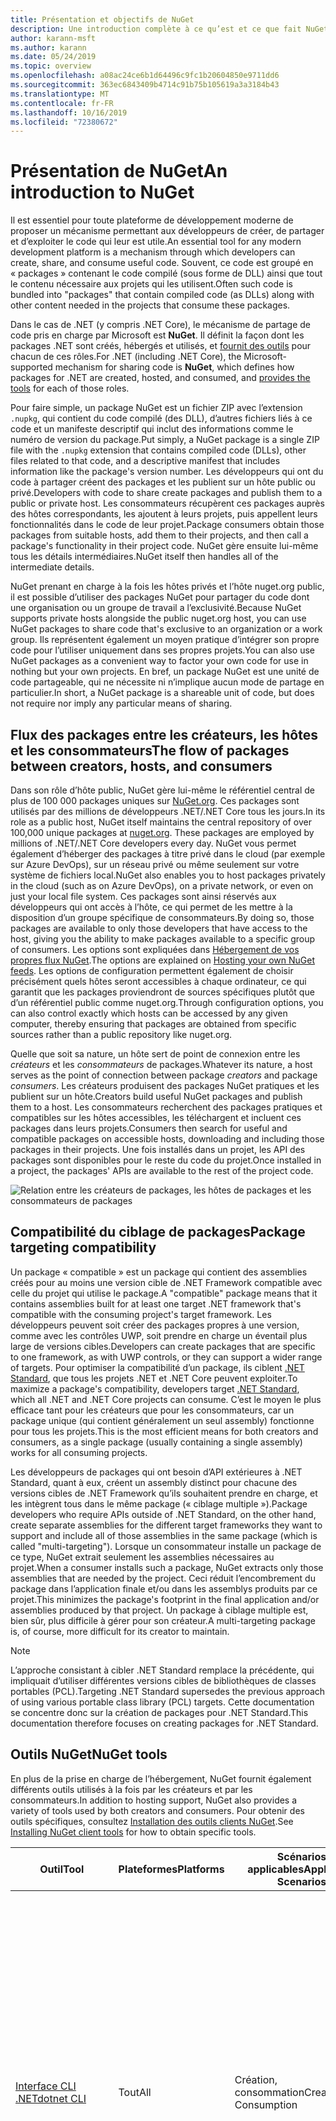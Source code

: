 ```yaml
---
title: Présentation et objectifs de NuGet
description: Une introduction complète à ce qu’est et ce que fait NuGet
author: karann-msft
ms.author: karann
ms.date: 05/24/2019
ms.topic: overview
ms.openlocfilehash: a08ac24ce6b1d64496c9fc1b20604850e9711dd6
ms.sourcegitcommit: 363ec6843409b4714c91b75b105619a3a3184b43
ms.translationtype: MT
ms.contentlocale: fr-FR
ms.lasthandoff: 10/16/2019
ms.locfileid: "72380672"
---
```

# <a name="an-introduction-to-nuget"></a><span data-ttu-id="5928e-103">Présentation de NuGet</span><span class="sxs-lookup"><span data-stu-id="5928e-103">An introduction to NuGet</span></span>

<span data-ttu-id="5928e-104">Il est essentiel pour toute plateforme de développement moderne de proposer un mécanisme permettant aux développeurs de créer, de partager et d’exploiter le code qui leur est utile.</span><span class="sxs-lookup"><span data-stu-id="5928e-104">An essential tool for any modern development platform is a mechanism through which developers can create, share, and consume useful code.</span></span> <span data-ttu-id="5928e-105">Souvent, ce code est groupé en « packages » contenant le code compilé (sous forme de DLL) ainsi que tout le contenu nécessaire aux projets qui les utilisent.</span><span class="sxs-lookup"><span data-stu-id="5928e-105">Often such code is bundled into "packages" that contain compiled code (as DLLs) along with other content needed in the projects that consume these packages.</span></span>

<span data-ttu-id="5928e-106">Dans le cas de .NET (y compris .NET Core), le mécanisme de partage de code pris en charge par Microsoft est **NuGet**. Il définit la façon dont les packages .NET sont créés, hébergés et utilisés, et [fournit des outils](install-nuget-client-tools.md) pour chacun de ces rôles.</span><span class="sxs-lookup"><span data-stu-id="5928e-106">For .NET (including .NET Core), the Microsoft-supported mechanism for sharing code is **NuGet**, which defines how packages for .NET are created, hosted, and consumed, and [provides the tools](install-nuget-client-tools.md) for each of those roles.</span></span>

<span data-ttu-id="5928e-107">Pour faire simple, un package NuGet est un fichier ZIP avec l’extension `.nupkg`, qui contient du code compilé (des DLL), d’autres fichiers liés à ce code et un manifeste descriptif qui inclut des informations comme le numéro de version du package.</span><span class="sxs-lookup"><span data-stu-id="5928e-107">Put simply, a NuGet package is a single ZIP file with the `.nupkg` extension that contains compiled code (DLLs), other files related to that code, and a descriptive manifest that includes information like the package's version number.</span></span> <span data-ttu-id="5928e-108">Les développeurs qui ont du code à partager créent des packages et les publient sur un hôte public ou privé.</span><span class="sxs-lookup"><span data-stu-id="5928e-108">Developers with code to share create packages and publish them to a public or private host.</span></span> <span data-ttu-id="5928e-109">Les consommateurs récupèrent ces packages auprès des hôtes correspondants, les ajoutent à leurs projets, puis appellent leurs fonctionnalités dans le code de leur projet.</span><span class="sxs-lookup"><span data-stu-id="5928e-109">Package consumers obtain those packages from suitable hosts, add them to their projects, and then call a package's functionality in their project code.</span></span> <span data-ttu-id="5928e-110">NuGet gère ensuite lui-même tous les détails intermédiaires.</span><span class="sxs-lookup"><span data-stu-id="5928e-110">NuGet itself then handles all of the intermediate details.</span></span>

<span data-ttu-id="5928e-111">NuGet prenant en charge à la fois les hôtes privés et l’hôte nuget.org public, il est possible d’utiliser des packages NuGet pour partager du code dont une organisation ou un groupe de travail a l’exclusivité.</span><span class="sxs-lookup"><span data-stu-id="5928e-111">Because NuGet supports private hosts alongside the public nuget.org host, you can use NuGet packages to share code that's exclusive to an organization or a work group.</span></span> <span data-ttu-id="5928e-112">Ils représentent également un moyen pratique d’intégrer son propre code pour l’utiliser uniquement dans ses propres projets.</span><span class="sxs-lookup"><span data-stu-id="5928e-112">You can also use NuGet packages as a convenient way to factor your own code for use in nothing but your own projects.</span></span> <span data-ttu-id="5928e-113">En bref, un package NuGet est une unité de code partageable, qui ne nécessite ni n’implique aucun mode de partage en particulier.</span><span class="sxs-lookup"><span data-stu-id="5928e-113">In short, a NuGet package is a shareable unit of code, but does not require nor imply any particular means of sharing.</span></span>

## <a name="the-flow-of-packages-between-creators-hosts-and-consumers"></a><span data-ttu-id="5928e-114">Flux des packages entre les créateurs, les hôtes et les consommateurs</span><span class="sxs-lookup"><span data-stu-id="5928e-114">The flow of packages between creators, hosts, and consumers</span></span>

<span data-ttu-id="5928e-115">Dans son rôle d’hôte public, NuGet gère lui-même le référentiel central de plus de 100 000 packages uniques sur [NuGet.org](https://www.nuget.org). Ces packages sont utilisés par des millions de développeurs .NET/.NET Core tous les jours.</span><span class="sxs-lookup"><span data-stu-id="5928e-115">In its role as a public host, NuGet itself maintains the central repository of over 100,000 unique packages at [nuget.org](https://www.nuget.org). These packages are employed by millions of .NET/.NET Core developers every day.</span></span> <span data-ttu-id="5928e-116">NuGet vous permet également d’héberger des packages à titre privé dans le cloud (par exemple sur Azure DevOps), sur un réseau privé ou même seulement sur votre système de fichiers local.</span><span class="sxs-lookup"><span data-stu-id="5928e-116">NuGet also enables you to host packages privately in the cloud (such as on Azure DevOps), on a private network, or even on just your local file system.</span></span> <span data-ttu-id="5928e-117">Ces packages sont ainsi réservés aux développeurs qui ont accès à l’hôte, ce qui permet de les mettre à la disposition d’un groupe spécifique de consommateurs.</span><span class="sxs-lookup"><span data-stu-id="5928e-117">By doing so, those packages are available to only those developers that have access to the host, giving you the ability to make packages available to a specific group of consumers.</span></span> <span data-ttu-id="5928e-118">Les options sont expliquées dans [Hébergement de vos propres flux NuGet](hosting-packages/overview.md).</span><span class="sxs-lookup"><span data-stu-id="5928e-118">The options are explained on [Hosting your own NuGet feeds](hosting-packages/overview.md).</span></span> <span data-ttu-id="5928e-119">Les options de configuration permettent également de choisir précisément quels hôtes seront accessibles à chaque ordinateur, ce qui garantit que les packages proviendront de sources spécifiques plutôt que d’un référentiel public comme nuget.org.</span><span class="sxs-lookup"><span data-stu-id="5928e-119">Through configuration options, you can also control exactly which hosts can be accessed by any given computer, thereby ensuring that packages are obtained from specific sources rather than a public repository like nuget.org.</span></span>

<span data-ttu-id="5928e-120">Quelle que soit sa nature, un hôte sert de point de connexion entre les *créateurs* et les *consommateurs* de packages.</span><span class="sxs-lookup"><span data-stu-id="5928e-120">Whatever its nature, a host serves as the point of connection between package *creators* and package *consumers*.</span></span> <span data-ttu-id="5928e-121">Les créateurs produisent des packages NuGet pratiques et les publient sur un hôte.</span><span class="sxs-lookup"><span data-stu-id="5928e-121">Creators build useful NuGet packages and publish them to a host.</span></span> <span data-ttu-id="5928e-122">Les consommateurs recherchent des packages pratiques et compatibles sur les hôtes accessibles, les téléchargent et incluent ces packages dans leurs projets.</span><span class="sxs-lookup"><span data-stu-id="5928e-122">Consumers then search for useful and compatible packages on accessible hosts, downloading and including those packages in their projects.</span></span> <span data-ttu-id="5928e-123">Une fois installés dans un projet, les API des packages sont disponibles pour le reste du code du projet.</span><span class="sxs-lookup"><span data-stu-id="5928e-123">Once installed in a project, the packages' APIs are available to the rest of the project code.</span></span>

![Relation entre les créateurs de packages, les hôtes de packages et les consommateurs de packages](media/nuget-roles.png)

## <a name="package-targeting-compatibility"></a><span data-ttu-id="5928e-125">Compatibilité du ciblage de packages</span><span class="sxs-lookup"><span data-stu-id="5928e-125">Package targeting compatibility</span></span>

<span data-ttu-id="5928e-126">Un package « compatible » est un package qui contient des assemblies créés pour au moins une version cible de .NET Framework compatible avec celle du projet qui utilise le package.</span><span class="sxs-lookup"><span data-stu-id="5928e-126">A "compatible" package means that it contains assemblies built for at least one target .NET framework that's compatible with the consuming project's target framework.</span></span> <span data-ttu-id="5928e-127">Les développeurs peuvent soit créer des packages propres à une version, comme avec les contrôles UWP, soit prendre en charge un éventail plus large de versions cibles.</span><span class="sxs-lookup"><span data-stu-id="5928e-127">Developers can create packages that are specific to one framework, as with UWP controls, or they can support a wider range of targets.</span></span> <span data-ttu-id="5928e-128">Pour optimiser la compatibilité d’un package, ils ciblent [.NET Standard](/dotnet/standard/net-standard), que tous les projets .NET et .NET Core peuvent exploiter.</span><span class="sxs-lookup"><span data-stu-id="5928e-128">To maximize a package's compatibility, developers target [.NET Standard](/dotnet/standard/net-standard), which all .NET and .NET Core projects can consume.</span></span> <span data-ttu-id="5928e-129">C’est le moyen le plus efficace tant pour les créateurs que pour les consommateurs, car un package unique (qui contient généralement un seul assembly) fonctionne pour tous les projets.</span><span class="sxs-lookup"><span data-stu-id="5928e-129">This is the most efficient means for both creators and consumers, as a single package (usually containing a single assembly) works for all consuming projects.</span></span>

<span data-ttu-id="5928e-130">Les développeurs de packages qui ont besoin d’API extérieures à .NET Standard, quant à eux, créent un assembly distinct pour chacune des versions cibles de .NET Framework qu’ils souhaitent prendre en charge, et les intègrent tous dans le même package (« ciblage multiple »).</span><span class="sxs-lookup"><span data-stu-id="5928e-130">Package developers who require APIs outside of .NET Standard, on the other hand, create separate assemblies for the different target frameworks they want to support and include all of those assemblies in the same package (which is called "multi-targeting").</span></span> <span data-ttu-id="5928e-131">Lorsque un consommateur installe un package de ce type, NuGet extrait seulement les assemblies nécessaires au projet.</span><span class="sxs-lookup"><span data-stu-id="5928e-131">When a consumer installs such a package, NuGet extracts only those assemblies that are needed by the project.</span></span> <span data-ttu-id="5928e-132">Ceci réduit l’encombrement du package dans l’application finale et/ou dans les assemblys produits par ce projet.</span><span class="sxs-lookup"><span data-stu-id="5928e-132">This minimizes the package's footprint in the final application and/or assemblies produced by that project.</span></span> <span data-ttu-id="5928e-133">Un package à ciblage multiple est, bien sûr, plus difficile à gérer pour son créateur.</span><span class="sxs-lookup"><span data-stu-id="5928e-133">A multi-targeting package is, of course, more difficult for its creator to maintain.</span></span>

> [!Note]
> <span data-ttu-id="5928e-134">L’approche consistant à cibler .NET Standard remplace la précédente, qui impliquait d’utiliser différentes versions cibles de bibliothèques de classes portables (PCL).</span><span class="sxs-lookup"><span data-stu-id="5928e-134">Targeting .NET Standard supersedes the previous approach of using various portable class library (PCL) targets.</span></span> <span data-ttu-id="5928e-135">Cette documentation se concentre donc sur la création de packages pour .NET Standard.</span><span class="sxs-lookup"><span data-stu-id="5928e-135">This documentation therefore focuses on creating packages for .NET Standard.</span></span>

## <a name="nuget-tools"></a><span data-ttu-id="5928e-136">Outils NuGet</span><span class="sxs-lookup"><span data-stu-id="5928e-136">NuGet tools</span></span>

<span data-ttu-id="5928e-137">En plus de la prise en charge de l’hébergement, NuGet fournit également différents outils utilisés à la fois par les créateurs et par les consommateurs.</span><span class="sxs-lookup"><span data-stu-id="5928e-137">In addition to hosting support, NuGet also provides a variety of tools used by both creators and consumers.</span></span> <span data-ttu-id="5928e-138">Pour obtenir des outils spécifiques, consultez [Installation des outils clients NuGet](install-nuget-client-tools.md).</span><span class="sxs-lookup"><span data-stu-id="5928e-138">See [Installing NuGet client tools](install-nuget-client-tools.md) for how to obtain specific tools.</span></span>

| <span data-ttu-id="5928e-139">Outil</span><span class="sxs-lookup"><span data-stu-id="5928e-139">Tool</span></span> | <span data-ttu-id="5928e-140">Plateformes</span><span class="sxs-lookup"><span data-stu-id="5928e-140">Platforms</span></span> | <span data-ttu-id="5928e-141">Scénarios applicables</span><span class="sxs-lookup"><span data-stu-id="5928e-141">Applicable Scenarios</span></span> | <span data-ttu-id="5928e-142">Description</span><span class="sxs-lookup"><span data-stu-id="5928e-142">Description</span></span> |
| --- | --- | --- | --- |
| [<span data-ttu-id="5928e-143">Interface CLI .NET</span><span class="sxs-lookup"><span data-stu-id="5928e-143">dotnet CLI</span></span>](consume-packages/install-use-packages-dotnet-cli.md) | <span data-ttu-id="5928e-144">Tout</span><span class="sxs-lookup"><span data-stu-id="5928e-144">All</span></span> | <span data-ttu-id="5928e-145">Création, consommation</span><span class="sxs-lookup"><span data-stu-id="5928e-145">Creation, Consumption</span></span> | <span data-ttu-id="5928e-146">Outil CLI pour les bibliothèques .NET Core et .NET Standard et pour les projets de style SDK qui ciblent le .NET Framework (consultez [Attribut SDK](/dotnet/core/tools/csproj#additions)).</span><span class="sxs-lookup"><span data-stu-id="5928e-146">CLI tool for .NET Core and .NET Standard libraries, and for SDK-style projects that target .NET Framework (see [SDK attribute](/dotnet/core/tools/csproj#additions)).</span></span> <span data-ttu-id="5928e-147">Propose certaines des fonctionnalités de l’interface CLI NuGet directement dans la chaîne d’outils .NET Core.</span><span class="sxs-lookup"><span data-stu-id="5928e-147">Provides certain NuGet CLI capabilities directly within the .NET Core tool chain.</span></span> <span data-ttu-id="5928e-148">Tout comme l’interface CLI `nuget.exe`, l’interface CLI dotnet n’interagit pas avec les projets Visual Studio.</span><span class="sxs-lookup"><span data-stu-id="5928e-148">As with the `nuget.exe` CLI, the dotnet CLI does not interact with Visual Studio projects.</span></span> |
| [<span data-ttu-id="5928e-149">Interface CLI de nuget.exe</span><span class="sxs-lookup"><span data-stu-id="5928e-149">nuget.exe CLI</span></span>](consume-packages/install-use-packages-nuget-cli.md) | <span data-ttu-id="5928e-150">Tout</span><span class="sxs-lookup"><span data-stu-id="5928e-150">All</span></span> | <span data-ttu-id="5928e-151">Création, consommation</span><span class="sxs-lookup"><span data-stu-id="5928e-151">Creation, Consumption</span></span> | <span data-ttu-id="5928e-152">Outil CLI pour les bibliothèques .NET Framework et les projets qui ne sont pas de style SDK ciblant les bibliothèques .NET Standard.</span><span class="sxs-lookup"><span data-stu-id="5928e-152">CLI tool for .NET Framework libraries and non-SDK-style projects that target .NET Standard libraries.</span></span> <span data-ttu-id="5928e-153">Fournit toutes les fonctionnalités de NuGet, avec certaines commandes s’appliquant spécifiquement aux créateurs de package, certaines seulement aux consommateurs et d’autres aux deux.</span><span class="sxs-lookup"><span data-stu-id="5928e-153">Provides all NuGet capabilities, with some commands applying specifically to package creators, some applying only to consumers, and others applying to both.</span></span> <span data-ttu-id="5928e-154">Par exemple, les créateurs de packages utilisent la commande `nuget pack` pour créer un package à partir de différents assemblies et des fichiers associés, les consommateurs utilisent `nuget install` pour inclure des packages dans un dossier de projet, et tous utilisent `nuget config` pour définir les variables de configuration NuGet.</span><span class="sxs-lookup"><span data-stu-id="5928e-154">For example, package creators use the `nuget pack` command to create a package from various assemblies and related files, package consumers use `nuget install` to include packages in a project folder, and everyone uses `nuget config` to set NuGet configuration variables.</span></span> <span data-ttu-id="5928e-155">L’interface CLI NuGet, indépendante de la plateforme, n’interagit pas avec les projets Visual Studio.</span><span class="sxs-lookup"><span data-stu-id="5928e-155">As a platform-agnostic tool, the NuGet CLI does not interact with Visual Studio projects.</span></span> |
| [<span data-ttu-id="5928e-156">Console du Gestionnaire de package</span><span class="sxs-lookup"><span data-stu-id="5928e-156">Package Manager Console</span></span>](consume-packages/install-use-packages-powershell.md) | <span data-ttu-id="5928e-157">Visual Studio sur Windows</span><span class="sxs-lookup"><span data-stu-id="5928e-157">Visual Studio on Windows</span></span> | <span data-ttu-id="5928e-158">Consommation</span><span class="sxs-lookup"><span data-stu-id="5928e-158">Consumption</span></span> | <span data-ttu-id="5928e-159">Propose des [commandes PowerShell](reference/Powershell-Reference.md) permettant d’installer et de gérer des packages dans les projets Visual Studio.</span><span class="sxs-lookup"><span data-stu-id="5928e-159">Provides [PowerShell commands](reference/Powershell-Reference.md) for installing and managing packages in Visual Studio projects.</span></span> |
| [<span data-ttu-id="5928e-160">Interface utilisateur du Gestionnaire de package</span><span class="sxs-lookup"><span data-stu-id="5928e-160">Package Manager UI</span></span>](consume-packages/install-use-packages-visual-studio.md) | <span data-ttu-id="5928e-161">Visual Studio sur Windows</span><span class="sxs-lookup"><span data-stu-id="5928e-161">Visual Studio on Windows</span></span> | <span data-ttu-id="5928e-162">Consommation</span><span class="sxs-lookup"><span data-stu-id="5928e-162">Consumption</span></span> | <span data-ttu-id="5928e-163">Propose une interface utilisateur facile d’utilisation permettant d’installer et de gérer des packages dans les projets Visual Studio.</span><span class="sxs-lookup"><span data-stu-id="5928e-163">Provides an easy-to-use UI for installing and managing packages in Visual Studio projects.</span></span> |
| [<span data-ttu-id="5928e-164">Interface utilisateur de gestion de NuGet</span><span class="sxs-lookup"><span data-stu-id="5928e-164">Manage NuGet UI</span></span>](/visualstudio/mac/nuget-walkthrough) | <span data-ttu-id="5928e-165">Visual Studio pour Mac</span><span class="sxs-lookup"><span data-stu-id="5928e-165">Visual Studio for Mac</span></span> | <span data-ttu-id="5928e-166">Consommation</span><span class="sxs-lookup"><span data-stu-id="5928e-166">Consumption</span></span> | <span data-ttu-id="5928e-167">Propose une interface utilisateur facile d’utilisation permettant d’installer et de gérer des packages dans les projets Mac.</span><span class="sxs-lookup"><span data-stu-id="5928e-167">Provide an easy-to-use UI for installing and managing packages in Visual Studio for Mac projects.</span></span> |
| [<span data-ttu-id="5928e-168">MSBuild</span><span class="sxs-lookup"><span data-stu-id="5928e-168">MSBuild</span></span>](reference/msbuild-targets.md) | <span data-ttu-id="5928e-169">Windows</span><span class="sxs-lookup"><span data-stu-id="5928e-169">Windows</span></span> | <span data-ttu-id="5928e-170">Création, consommation</span><span class="sxs-lookup"><span data-stu-id="5928e-170">Creation, Consumption</span></span> | <span data-ttu-id="5928e-171">Offre la possibilité de créer et de restaurer directement des packages utilisés dans un projet avec la chaîne d’outils MSBuild.</span><span class="sxs-lookup"><span data-stu-id="5928e-171">Provides the ability to create packages and restore packages used in a project directly through the MSBuild tool chain.</span></span> |

<span data-ttu-id="5928e-172">Comme on peut le constater, les outils NuGet à utiliser dépendent fortement de l’activité (création, utilisation ou publication de packages), ainsi que de la plateforme utilisée.</span><span class="sxs-lookup"><span data-stu-id="5928e-172">As you can see, the NuGet tools you work with depend greatly on whether you're creating, consuming, or publishing packages, and the platform on which you're working.</span></span> <span data-ttu-id="5928e-173">Les créateurs de packages en sont en général également des consommateurs, car ils s’appuient sur des fonctionnalités qui existent dans d’autres packages NuGet.</span><span class="sxs-lookup"><span data-stu-id="5928e-173">Package creators are typically also consumers, as they build on top of functionality that exists in other NuGet packages.</span></span> <span data-ttu-id="5928e-174">Bien sûr, ces packages peuvent à leur tour dépendre d’autres packages.</span><span class="sxs-lookup"><span data-stu-id="5928e-174">And those packages, of course, may in turn depend on still others.</span></span>

<span data-ttu-id="5928e-175">Pour plus d’informations, commencez par les articles [Workflow de création de packages](create-packages/Overview-and-Workflow.md) et [Workflow d’utilisation de packages](consume-packages/Overview-and-Workflow.md).</span><span class="sxs-lookup"><span data-stu-id="5928e-175">For more information, start with the [Package creation workflow](create-packages/Overview-and-Workflow.md) and [Package consumption workflow](consume-packages/Overview-and-Workflow.md) articles.</span></span>

## <a name="managing-dependencies"></a><span data-ttu-id="5928e-176">Gestion des dépendances</span><span class="sxs-lookup"><span data-stu-id="5928e-176">Managing dependencies</span></span>

<span data-ttu-id="5928e-177">La facilité à s’appuyer sur le travail des autres est l’un des aspects les plus puissants d’un système de gestion des packages.</span><span class="sxs-lookup"><span data-stu-id="5928e-177">The ability to easily build on the work of others is one of most powerful features of a package management system.</span></span> <span data-ttu-id="5928e-178">En conséquence, la plus grande partie du travail effectué par NuGet consiste à gérer cette arborescence ou ce « graphique » de dépendance pour chaque projet.</span><span class="sxs-lookup"><span data-stu-id="5928e-178">Accordingly, much of what NuGet does is managing that dependency tree or "graph" on behalf of a project.</span></span> <span data-ttu-id="5928e-179">Autrement dit, vous devez vous préoccuper seulement des packages que vous utilisez directement dans un projet.</span><span class="sxs-lookup"><span data-stu-id="5928e-179">Simply said, you need only concern yourself with those packages that you're directly using in a project.</span></span> <span data-ttu-id="5928e-180">Si l’un d’entre eux utilise lui-même d’autres packages (et ainsi de suite), NuGet se charge de toutes ces dépendances des niveaux inférieurs.</span><span class="sxs-lookup"><span data-stu-id="5928e-180">If any of those packages themselves consume other packages (which can, in turn, consume still others), NuGet takes care of all those down-level dependencies.</span></span>

<span data-ttu-id="5928e-181">L’illustration suivante montre un projet qui dépend de cinq packages, qui à leur tour dépendent de plusieurs autres.</span><span class="sxs-lookup"><span data-stu-id="5928e-181">The following image shows a project that depends on five packages, which in turn depend on a number of others.</span></span>

![Exemple de graphe des dépendances NuGet pour un projet .NET](media/dependency-graph.png)

<span data-ttu-id="5928e-183">Notez que certains packages apparaissent plusieurs fois dans le graphe des dépendances.</span><span class="sxs-lookup"><span data-stu-id="5928e-183">Notice that some packages appear multiple times in the dependency graph.</span></span> <span data-ttu-id="5928e-184">Par exemple, il existe trois consommateurs différents du package B, et chaque consommateur peut également spécifier une version différente pour ce package (non représenté).</span><span class="sxs-lookup"><span data-stu-id="5928e-184">For example, there are three different consumers of package B, and each consumer might also specify a different version for that package (not shown).</span></span> <span data-ttu-id="5928e-185">C’est un cas courant, en particulier pour les packages les plus utilisés.</span><span class="sxs-lookup"><span data-stu-id="5928e-185">This is a common occurrence, especially for widely-used packages.</span></span> <span data-ttu-id="5928e-186">Heureusement, NuGet se charge de tout le travail en identifiant exactement la version du package B qui convient à tous les consommateurs.</span><span class="sxs-lookup"><span data-stu-id="5928e-186">NuGet fortunately does all the hard work to determine exactly which version of package B satisfies all consumers.</span></span> <span data-ttu-id="5928e-187">NuGet fait ensuite de même pour tous les autres packages, quelle que soit la profondeur du graphique de dépendance.</span><span class="sxs-lookup"><span data-stu-id="5928e-187">NuGet then does the same for all other packages, no matter how deep the dependency graph.</span></span>

<span data-ttu-id="5928e-188">Pour plus d’informations sur la façon dont NuGet réalise ce service, consultez [Résolution des dépendances](concepts/dependency-resolution.md).</span><span class="sxs-lookup"><span data-stu-id="5928e-188">For more details on how NuGet performs this service, see [Dependency resolution](concepts/dependency-resolution.md).</span></span>

## <a name="tracking-references-and-restoring-packages"></a><span data-ttu-id="5928e-189">Suivi des références et restauration de packages</span><span class="sxs-lookup"><span data-stu-id="5928e-189">Tracking references and restoring packages</span></span>

<span data-ttu-id="5928e-190">Compte tenu de la simplicité de déplacement de projets entre différents ordinateurs de développeurs, référentiels de contrôle de code source, serveurs de builds, etc., il est très peu pratique de conserver les assemblys binaires de packages NuGet directement liés à un projet.</span><span class="sxs-lookup"><span data-stu-id="5928e-190">Because projects can easily move between developer computers, source control repositories, build servers, and so forth, it's highly impractical to keep the binary assemblies of NuGet packages directly bound to a project.</span></span> <span data-ttu-id="5928e-191">Cela aurait pour effet d’encombrer inutilement chacune des copies du projet (et ainsi de gaspiller de l’espace dans les référentiels de contrôle de code source).</span><span class="sxs-lookup"><span data-stu-id="5928e-191">Doing so would make each copy of the project unnecessarily bloated (and thereby waste space in source control repositories).</span></span> <span data-ttu-id="5928e-192">Il serait également très difficile de mettre à jour les fichiers binaires des packages, car la nouvelle version devrait s’appliquer à toutes les copies du projet.</span><span class="sxs-lookup"><span data-stu-id="5928e-192">It would also make it very difficult to update package binaries to newer versions as updates would have to be applied across all copies of the project.</span></span>

<span data-ttu-id="5928e-193">NuGet gère plutôt une simple liste de références des packages dont dépend le projet, qui englobe les dépendances de niveau supérieur et de niveau inférieur.</span><span class="sxs-lookup"><span data-stu-id="5928e-193">NuGet instead maintains a simple reference list of the packages upon which a project depends, including both top-level and down-level dependencies.</span></span> <span data-ttu-id="5928e-194">Autrement dit, lorsque un package est installé dans un projet à partir d’un hôte, NuGet enregistre l’identificateur et le numéro de version du package dans cette liste de références.</span><span class="sxs-lookup"><span data-stu-id="5928e-194">That is, whenever you install a package from some host into a project, NuGet records the package identifier and version number in the reference list.</span></span> <span data-ttu-id="5928e-195">(La désinstallation d’un package, bien sûr, le supprime de la liste.) NuGet fournit ensuite un moyen de restaurer tous les packages référencés à la demande, comme décrit dans [restauration de packages](consume-packages/package-restore.md).</span><span class="sxs-lookup"><span data-stu-id="5928e-195">(Uninstalling a package, of course, removes it from the list.) NuGet then provides a means to restore all referenced packages upon request, as described on [Package restore](consume-packages/package-restore.md).</span></span>

![Une liste des références NuGet est créée à l’installation du package et elle peut être utilisée pour restaurer des packages ailleurs.](media/nuget-restore.png)

<span data-ttu-id="5928e-197">Avec seulement la liste des références, NuGet peut à tout moment réinstaller &mdash; autrement dit, *restaurer* &mdash; tous ces packages à partir d’hôtes publics et privés.</span><span class="sxs-lookup"><span data-stu-id="5928e-197">With only the reference list, NuGet can then reinstall&mdash;that is, *restore*&mdash;all of those packages from public and/or private hosts at any later time.</span></span> <span data-ttu-id="5928e-198">Pour valider un projet dans le contrôle de code source ou le partager par un autre moyen, il suffit d’inclure la liste des références et d’exclure les fichiers binaires des packages (consultez la section [Packages et contrôle de code source](consume-packages/packages-and-source-control.md).)</span><span class="sxs-lookup"><span data-stu-id="5928e-198">When committing a project to source control, or sharing it in some other way, you include only the reference list and exclude any package binaries (see [Packages and source control](consume-packages/packages-and-source-control.md).)</span></span>

<span data-ttu-id="5928e-199">L’ordinateur qui reçoit un projet, par exemple un serveur de builds obtenant une copie du projet dans le cadre d’un système de déploiement automatisé, demande simplement à NuGet de restaurer les dépendances quand elles sont nécessaires.</span><span class="sxs-lookup"><span data-stu-id="5928e-199">The computer that receives a project, such as a build server obtaining a copy of the project as part of an automated deployment system, simply asks NuGet to restore dependencies whenever they're needed.</span></span> <span data-ttu-id="5928e-200">Les systèmes de build, comme Azure DevOps, fournissent des étapes de « restauration NuGet » à cette fin.</span><span class="sxs-lookup"><span data-stu-id="5928e-200">Build systems like Azure DevOps provide "NuGet restore" steps for this exact purpose.</span></span> <span data-ttu-id="5928e-201">De même, lorsque les développeurs récupèrent une copie d’un projet (par exemple, en clonant un référentiel), ils peuvent appeler une commande du type `nuget restore` (interface CLI NuGet), `dotnet restore` (interface CLI dotnet) ou `Install-Package` (console du Gestionnaire de package) pour avoir tous les packages nécessaires.</span><span class="sxs-lookup"><span data-stu-id="5928e-201">Similarly, when developers obtain a copy of a project (as when cloning a repository), they can invoke command like `nuget restore` (NuGet CLI), `dotnet restore` (dotnet CLI), or `Install-Package` (Package Manager Console) to obtain all the necessary packages.</span></span> <span data-ttu-id="5928e-202">Visual Studio, pour sa part, restaure automatiquement les packages lors de la création d’un projet (tant que la restauration automatique est activée, comme l’explique la page [Restauration de package](consume-packages/package-restore.md)).</span><span class="sxs-lookup"><span data-stu-id="5928e-202">Visual Studio, for its part, automatically restores packages when building a project (provided that automatic restore is enabled, as described on [Package restore](consume-packages/package-restore.md)).</span></span>

<span data-ttu-id="5928e-203">Le rôle principal de NuGet pour les développeurs est clairement de gérer cette liste de références pour le compte de votre projet, et de fournir les moyens de restaurer efficacement (et de mettre à jour) les packages référencés.</span><span class="sxs-lookup"><span data-stu-id="5928e-203">Clearly, then, NuGet's primary role where developers are concerned is maintaining that reference list on behalf of your project and providing the means to efficiently restore (and update) those referenced packages.</span></span> <span data-ttu-id="5928e-204">Cette liste est gérée dans un des deux *formats de gestion des packages*, nommés :</span><span class="sxs-lookup"><span data-stu-id="5928e-204">This list is maintained in one of two *package management formats*, as they're called:</span></span>

- <span data-ttu-id="5928e-205">[PackageReference](consume-packages/package-references-in-project-files.md) (ou « Références des packages dans les fichiers projet ») : *(NuGet 4.0+)* Gère la liste des dépendances de niveau supérieur d’un projet directement dans le fichier projet ; aucun fichier distinct n’est nécessaire.</span><span class="sxs-lookup"><span data-stu-id="5928e-205">[PackageReference](consume-packages/package-references-in-project-files.md) (or "package references in project files") | *(NuGet 4.0+)* Maintains a list of a project's top-level dependencies directly within the project file, so no separate file is needed.</span></span> <span data-ttu-id="5928e-206">Un fichier associé, `obj/project.assets.json`, est généré dynamiquement pour gérer le graphique de dépendance global des packages utilisés par un projet, ainsi que toutes les dépendances de bas niveau.</span><span class="sxs-lookup"><span data-stu-id="5928e-206">An associated file, `obj/project.assets.json`, is dynamically generated to manage the overall dependency graph of the packages that a project uses along with all down-level dependencies.</span></span> <span data-ttu-id="5928e-207">PackageReference est toujours utilisé par les projets .NET Core.</span><span class="sxs-lookup"><span data-stu-id="5928e-207">PackageReference is always used by .NET Core projects.</span></span>

- <span data-ttu-id="5928e-208">[`packages.config`](reference/packages-config.md): *(NuGet 1.0+)* Un fichier XML qui gère une liste plate de toutes les dépendances du projet, y compris les dépendances des autres packages installés.</span><span class="sxs-lookup"><span data-stu-id="5928e-208">[`packages.config`](reference/packages-config.md): *(NuGet 1.0+)* An XML file that maintains a flat list of all dependencies in the project, including the dependencies of other installed packages.</span></span> <span data-ttu-id="5928e-209">Les packages installés ou restaurés sont stockés dans un dossier `packages`.</span><span class="sxs-lookup"><span data-stu-id="5928e-209">Installed or restored packages are stored in a `packages` folder.</span></span>

<span data-ttu-id="5928e-210">Le format de gestion des packages utilisé dépend du type de projet, ainsi que de la version disponible de NuGet (ou de Visual Studio).</span><span class="sxs-lookup"><span data-stu-id="5928e-210">Which package management format is employed in any given project depends on the project type, and the available version of NuGet (and/or Visual Studio).</span></span> <span data-ttu-id="5928e-211">Pour savoir quel format est utilisé, recherchez `packages.config` dans la racine du projet après avoir installé votre premier package.</span><span class="sxs-lookup"><span data-stu-id="5928e-211">To check what format is being used, simply look for `packages.config` in the project root after installing your first package.</span></span> <span data-ttu-id="5928e-212">Si vous ne possédez pas ce fichier, recherchez l’élément \<PackageReference\> directement dans le fichier projet.</span><span class="sxs-lookup"><span data-stu-id="5928e-212">If you don't have that file, look in the project file directly for a \<PackageReference\> element.</span></span>

<span data-ttu-id="5928e-213">Si vous avez le choix, nous vous recommandons d’utiliser PackageReference.</span><span class="sxs-lookup"><span data-stu-id="5928e-213">When you have a choice, we recommend using PackageReference.</span></span> <span data-ttu-id="5928e-214">`packages.config` est conservé pour des raisons d’héritage et ne fait plus l’objet d’un développement actif.</span><span class="sxs-lookup"><span data-stu-id="5928e-214">`packages.config` is maintained for legacy purposes and is no longer under active development.</span></span>

> [!Tip]
> <span data-ttu-id="5928e-215">Diverses commandes CLI `nuget.exe`, comme `nuget install`, n’ajoutent pas automatiquement le package à la liste de référence.</span><span class="sxs-lookup"><span data-stu-id="5928e-215">Various `nuget.exe` CLI commands, like `nuget install`, do not automatically add the package to the reference list.</span></span> <span data-ttu-id="5928e-216">La liste est mise à jour lors de l’installation d’un package avec le Gestionnaire de package de Visual Studio (interface utilisateur ou console) et l’interface CLI `dotnet.exe`.</span><span class="sxs-lookup"><span data-stu-id="5928e-216">The list is updated when installing a package with the Visual Studio Package Manager (UI or Console), and with `dotnet.exe` CLI.</span></span>

## <a name="what-else-does-nuget-do"></a><span data-ttu-id="5928e-217">Autres fonctionnalités de NuGet</span><span class="sxs-lookup"><span data-stu-id="5928e-217">What else does NuGet do?</span></span>

<span data-ttu-id="5928e-218">Nous avons vu jusqu’ici les caractéristiques suivantes de NuGet :</span><span class="sxs-lookup"><span data-stu-id="5928e-218">So far you've learned the following characteristics of NuGet:</span></span>

- <span data-ttu-id="5928e-219">NuGet propose le référentiel central nuget.org, qui prend en charge l’hébergement privé.</span><span class="sxs-lookup"><span data-stu-id="5928e-219">NuGet provides the central nuget.org repository with support for private hosting.</span></span>
- <span data-ttu-id="5928e-220">NuGet fournit les outils dont les développeurs ont besoin pour créer, publier et consommer des packages.</span><span class="sxs-lookup"><span data-stu-id="5928e-220">NuGet provides the tools developers need for creating, publishing, and consuming packages.</span></span>
- <span data-ttu-id="5928e-221">Plus important encore, NuGet gère la liste des références des packages utilisés dans le projet, et a la capacité de restaurer et de mettre à jour ces packages à partir de cette liste.</span><span class="sxs-lookup"><span data-stu-id="5928e-221">Most importantly, NuGet maintains a reference list of packages used in a project and the ability to restore and update those packages from that list.</span></span>

<span data-ttu-id="5928e-222">Pour que ces processus fonctionnent efficacement, NuGet effectue certaines optimisations en arrière-plan.</span><span class="sxs-lookup"><span data-stu-id="5928e-222">To make these processes work efficiently, NuGet does some behind-the-scenes optimizations.</span></span> <span data-ttu-id="5928e-223">En particulier, NuGet gère un cache de package et un dossier de packages globaux pour accélérer l’installation et la réinstallation.</span><span class="sxs-lookup"><span data-stu-id="5928e-223">Most notably, NuGet manages a package cache and a global packages folder to shortcut installation and reinstallation.</span></span> <span data-ttu-id="5928e-224">Le cache évite d’avoir à télécharger un package déjà installé sur l’ordinateur.</span><span class="sxs-lookup"><span data-stu-id="5928e-224">The cache avoids downloading a package that's already been installed on the machine.</span></span> <span data-ttu-id="5928e-225">Grâce au dossier de packages globaux, plusieurs projets peuvent partager le même package installé, ce qui réduit l’encombrement global de NuGet sur l’ordinateur.</span><span class="sxs-lookup"><span data-stu-id="5928e-225">The global packages folder allows multiple projects to share the same installed package, thereby reducing NuGet's overall footprint on the computer.</span></span> <span data-ttu-id="5928e-226">Le cache et le dossier de packages globaux sont également très pratiques pour restaurer fréquemment un grand nombre de packages, comme sur un serveur de builds.</span><span class="sxs-lookup"><span data-stu-id="5928e-226">The cache and global packages folder are also very helpful when you're frequently restoring a larger number of packages, as on a build server.</span></span> <span data-ttu-id="5928e-227">Pour plus d’informations sur ces mécanismes, consultez [Gérer les dossiers de packages globaux et de cache](consume-packages/managing-the-global-packages-and-cache-folders.md).</span><span class="sxs-lookup"><span data-stu-id="5928e-227">For more details on these mechanisms, see [Managing the global packages and cache folders](consume-packages/managing-the-global-packages-and-cache-folders.md).</span></span>

<span data-ttu-id="5928e-228">Pour un projet donné, NuGet gère le graphique de dépendance global, ce qui implique de résoudre à nouveau des références multiples à différentes versions du même package.</span><span class="sxs-lookup"><span data-stu-id="5928e-228">Within an individual project, NuGet manages the overall dependency graph, which again includes resolving multiple references to different versions of the same package.</span></span> <span data-ttu-id="5928e-229">Il est fréquent qu’un projet ait une dépendance d’un ou plusieurs packages qui ont eux-mêmes les mêmes dépendances.</span><span class="sxs-lookup"><span data-stu-id="5928e-229">It's quite common that a project takes a dependency on one or more packages that themselves have the same dependencies.</span></span> <span data-ttu-id="5928e-230">Par exemple, certains des packages utilitaires les plus pratiques de nuget.org sont utilisés par beaucoup d’autres packages.</span><span class="sxs-lookup"><span data-stu-id="5928e-230">Some of the most useful utility packages on nuget.org are employed by many other packages.</span></span> <span data-ttu-id="5928e-231">Pris dans sa totalité, le graphique de dépendance peut facilement comporter dix références distinctes à des versions différentes du même package.</span><span class="sxs-lookup"><span data-stu-id="5928e-231">In the entire dependency graph, then, you could easily have ten different references to different versions of the same package.</span></span> <span data-ttu-id="5928e-232">Pour éviter d’importer plusieurs versions de ce package dans l’application elle-même, NuGet repère la version utilisable par tout le monde.</span><span class="sxs-lookup"><span data-stu-id="5928e-232">To avoid bringing multiple versions of that package into the application itself, NuGet sorts out which single version can be used by all consumers.</span></span> <span data-ttu-id="5928e-233">(Pour plus d’informations, consultez la page [Résolution des dépendances](concepts/dependency-resolution.md).)</span><span class="sxs-lookup"><span data-stu-id="5928e-233">(For more information, see [Dependency Resolution](concepts/dependency-resolution.md).)</span></span>

<span data-ttu-id="5928e-234">Au-delà, NuGet gère toutes les spécifications relatives à la structure des packages (y compris les symboles de [localisation](create-packages/creating-localized-packages.md) et de [débogage](create-packages/symbol-packages-snupkg.md)) et à la façon dont ils sont [référencés](consume-packages/package-references-in-project-files.md) (y compris les [plages](concepts/package-versioning.md#version-ranges-and-wildcards) de versions et les [versions préliminaires). ](create-packages/prerelease-packages.md).) NuGet fournit également différentes API pour travailler avec ses services par programme, et prend en charge les développeurs qui écrivent des extensions Visual Studio et des modèles de projet.</span><span class="sxs-lookup"><span data-stu-id="5928e-234">Beyond that, NuGet maintains all the specifications related to how packages are structured (including [localization](create-packages/creating-localized-packages.md) and [debug symbols](create-packages/symbol-packages-snupkg.md)) and how they are [referenced](consume-packages/package-references-in-project-files.md) (including [version ranges](concepts/package-versioning.md#version-ranges-and-wildcards) and [pre-release versions](create-packages/prerelease-packages.md).) NuGet also provides various APIs to work with its services programmatically, and provides support for developers who write Visual Studio extensions and project templates.</span></span>

<span data-ttu-id="5928e-235">Prenez un moment pour parcourir la table des matières de cette documentation : toutes ces fonctionnalités y sont représentées, ainsi que des notes de publication remontant aux débuts de NuGet.</span><span class="sxs-lookup"><span data-stu-id="5928e-235">Take a moment to browse the table of contents for this documentation, and you see all of these capabilities represented there, along with release notes dating back to NuGet's beginnings.</span></span>

## <a name="comments-contributions-and-issues"></a><span data-ttu-id="5928e-236">Commentaires, contributions et problèmes</span><span class="sxs-lookup"><span data-stu-id="5928e-236">Comments, contributions, and issues</span></span>

<span data-ttu-id="5928e-237">Enfin, les commentaires et les contributions à cette documentation sont les bienvenus &mdash; sélectionnez simplement les commandes **Commentaires** et **Modifier** en haut d’une page, ou consultez le [référentiel de documents ](https://github.com/NuGet/docs.microsoft.com-nuget/) et la [liste des documents consacrés aux problèmes](https://github.com/NuGet/docs.microsoft.com-nuget/issues) sur GitHub.</span><span class="sxs-lookup"><span data-stu-id="5928e-237">Finally, we very much welcome comments and contributions to this documentation&mdash;just select the **Feedback** and **Edit** commands on the top of any page, or visit the [docs repository](https://github.com/NuGet/docs.microsoft.com-nuget/) and [docs issue list](https://github.com/NuGet/docs.microsoft.com-nuget/issues) on GitHub.</span></span>

<span data-ttu-id="5928e-238">Nous apprécions également les contributions à NuGet à proprement parler sur ses [différents référentiels GitHub](https://github.com/NuGet/Home) ; vous trouverez les problèmes de NuGet sur [https://github.com/NuGet/home/issues](https://github.com/NuGet/home/issues).</span><span class="sxs-lookup"><span data-stu-id="5928e-238">We also welcome contributions to NuGet itself through its [various GitHub repositories](https://github.com/NuGet/Home); NuGet issues can be found on [https://github.com/NuGet/home/issues](https://github.com/NuGet/home/issues).</span></span>

<span data-ttu-id="5928e-239">Profitez de votre expérience NuGet !</span><span class="sxs-lookup"><span data-stu-id="5928e-239">Enjoy your NuGet experience!</span></span>
